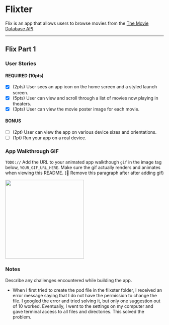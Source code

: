 # Flixter
Flix is an app that allows users to browse movies from the [The Movie Database API](http://docs.themoviedb.apiary.io/#).

---

## Flix Part 1

### User Stories

#### REQUIRED (10pts)
- [x] (2pts) User sees an app icon on the home screen and a styled launch screen.
- [x] (5pts) User can view and scroll through a list of movies now playing in theaters.
- [x] (3pts) User can view the movie poster image for each movie.

#### BONUS
- [ ] (2pt) User can view the app on various device sizes and orientations.
- [ ] (1pt) Run your app on a real device.

### App Walkthrough GIF
`TODO://` Add the URL to your animated app walkthough `gif` in the image tag below, `YOUR_GIF_URL_HERE`. Make sure the gif actually renders and animates when viewing this README. (🚫 Remove this paragraph after after adding gif)

<img src="http://g.recordit.co/r1valx3tvw.gif" width=250><br>

### Notes
Describe any challenges encountered while building the app.
- When I first tried to create the pod file in the flixster folder, I received an error message saying that I do not have the permission to change the file. I googled the error and tried solving it, but only one suggestion out of 10 worked. Eventually, I went to the settings on my computer and gave terminal access to all files and directories. This solved the problem.  
